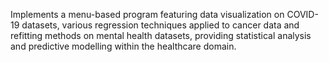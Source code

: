 Implements a menu-based program featuring data visualization on COVID-19 datasets, various regression techniques applied to cancer data and refitting methods on mental health datasets, providing statistical analysis and predictive modelling within the healthcare domain.
